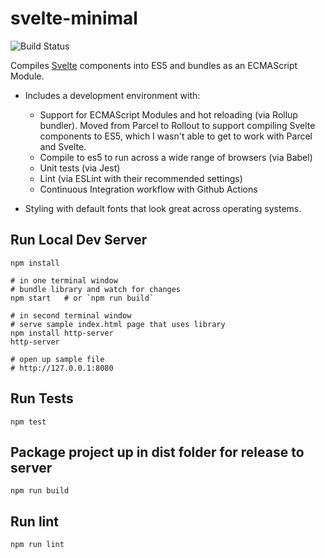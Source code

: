 # svelte-minimal

![Build Status](https://github.com/briangershon/svelte-minimal/workflows/Continuous%20Integration/badge.svg)

Compiles [Svelte](https://svelte.dev/) components into ES5 and bundles as an ECMAScript Module.

* Includes a development environment with:
  * Support for ECMAScript Modules and hot reloading (via Rollup bundler). Moved from Parcel to Rollout to support compiling Svelte components to ES5, which I wasn't able to get to work with Parcel and Svelte.
  * Compile to es5 to run across a wide range of browsers (via Babel)
  * Unit tests (via Jest)
  * Lint (via ESLint with their recommended settings)
  * Continuous Integration workflow with Github Actions

* Styling with default fonts that look great across operating systems.

## Run Local Dev Server

    npm install

    # in one terminal window
    # bundle library and watch for changes
    npm start   # or `npm run build`

    # in second terminal window
    # serve sample index.html page that uses library
    npm install http-server
    http-server

    # open up sample file
    # http://127.0.0.1:8080

## Run Tests

    npm test

## Package project up in dist folder for release to server

    npm run build

## Run lint

    npm run lint
